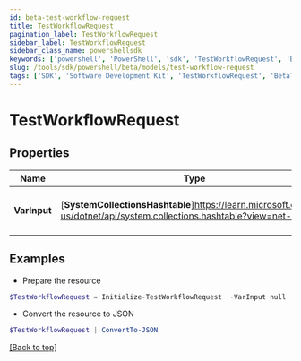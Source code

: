 ```yaml
---
id: beta-test-workflow-request
title: TestWorkflowRequest
pagination_label: TestWorkflowRequest
sidebar_label: TestWorkflowRequest
sidebar_class_name: powershellsdk
keywords: ['powershell', 'PowerShell', 'sdk', 'TestWorkflowRequest', 'BetaTestWorkflowRequest'] 
slug: /tools/sdk/powershell/beta/models/test-workflow-request
tags: ['SDK', 'Software Development Kit', 'TestWorkflowRequest', 'BetaTestWorkflowRequest']
---
```



# TestWorkflowRequest

## Properties

Name | Type | Description | Notes
------------ | ------------- | ------------- | -------------
**VarInput** | [**SystemCollectionsHashtable**]https://learn.microsoft.com/en-us/dotnet/api/system.collections.hashtable?view=net-9.0 | The test input for the workflow. | [required]

## Examples

- Prepare the resource
```powershell
$TestWorkflowRequest = Initialize-TestWorkflowRequest  -VarInput null
```

- Convert the resource to JSON
```powershell
$TestWorkflowRequest | ConvertTo-JSON
```


[[Back to top]](#) 

